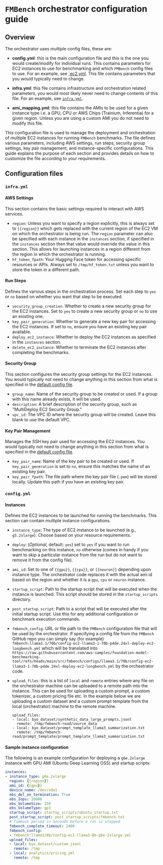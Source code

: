 
# `FMBench` orchestrator configuration guide

## Overview

The orchestrator uses multiple config files, these are:

- **config.yml**: this is the main configuration file and this is the one you would create/modify for individual runs. This contains parameters for EC2 instances to use for benchmarking and which `FMBench` config files to use. For an example, see [`ec2.yml](../configs/ec2.yml). This file contains parameters that you would typically need to change.

- **infra.yml**: this file contains infrastructure and orchestration related parameters, you would most likely never need to change contents of this file. For an example, see [`infra.yml`](../configs/infra.yml).

- **ami_mapping.yml**: this file contains the AMIs to be used for a given instance type i.e. a GPU, CPU or AWS Chips (Trainium, Inferentia) for a given region. Unless you are using a custom AMI you do not need to modify this file.

This configuration file is used to manage the deployment and orchestration of multiple EC2 instances for running `FMBench` benchmarks. The file defines various parameters, including AWS settings, run steps, security group settings, key pair management, and instance-specific configurations. This guide explains the purpose of each section and provides details on how to customize the file according to your requirements.

## Configuration files

### `infra.yml`

#### AWS Settings

This section contains the basic settings required to interact with AWS services.

- `region`: Unless you want to specify a region explicitly, this is always set to `{{region}}` which gets replaced with the current region of the EC2 VM on which the orchestrator is being run. The `region` parameter can also be specified with each instance in the `instances` section, if specified in the `instances` section then that value would override the value in this section. This allows for launching instances in a region different from the region in which the orchestrator is running.
- `hf_token_fpath`: Your Hugging Face token for accessing specific resources or APIs. Always set to `/tmp/hf_token.txt` unless you want to store the token in a different path.

#### Run Steps

Defines the various steps in the orchestration process. Set each step to `yes` or `no` based on whether you want that step to be executed.

- `security_group_creation`: Whether to create a new security group for the EC2 instances. Set to `yes` to create a new security group or `no` to use an existing one.
- `key_pair_generation`: Whether to generate a new key pair for accessing the EC2 instances. If set to `no`, ensure you have an existing key pair available.
- `deploy_ec2_instance`: Whether to deploy the EC2 instances as specified in the `instances` section.
- `delete_ec2_instance`: Whether to terminate the EC2 instances after completing the benchmarks.

#### Security Group

This section configures the security group settings for the EC2 instances. You would typically not need to change anything in this section from what is specified in the [default config file](configs/config.yml).

- `group_name`: Name of the security group to be created or used. If a group with this name already exists, it will be used.
- `description`: A brief description of the security group, such as "MultiDeploy EC2 Security Group."
- `vpc_id`: The VPC ID where the security group will be created. Leave this blank to use the default VPC.

#### Key Pair Management

Manages the SSH key pair used for accessing the EC2 instances. You would typically not need to change anything in this section from what is specified in the [default config file](configs/config.yml).

- `key_pair_name`: Name of the key pair to be created or used. If `key_pair_generation` is set to `no`, ensure this matches the name of an existing key pair.
- `key_pair_fpath`: The file path where the key pair file (`.pem`) will be stored locally. Update this path if you have an existing key pair.

### `config.yml`

#### Instances

Defines the EC2 instances to be launched for running the benchmarks. This section can contain multiple instance configurations.

- `instance_type`: The type of EC2 instance to be launched (e.g., `g5.2xlarge`). Choose based on your resource requirements.
- `deploy`: (_Optional_, default: `yes`) set to `yes` if you want to run benchmarking on this instance, `no` otherwise (comes in handy if you want to skip a particular instance from the run but do not want to remove it from the config file).
- `ami_id`: Set to one of `{{gpu}}`, `{{cpu}}`, or `{{neuron}}` depending upon instance type. The orchestrator code replaces it with the actual ami id based on the region and whether it is a `gpu`, `cpu` or `neuron` instance.
- `startup_script`: Path to the startup script that will be executed when the instance is launched. This script should be stored in the `startup_scripts` directory.
- `post_startup_script`: Path to a script that will be executed after the initial startup script. Use this for any additional configuration or benchmark execution commands.
- `fmbench_config`: URL or file path to the `FMBench` configuration file that will be used by the orchestrator. If specifying a config file from the `FMBench` GitHub repo you can simply say (for example) `fmbench:llama3.1/70b/config-ec2-llama3-1-70b-p4de.24xl-deploy-ec2-longbench.yml` which will be translated into `https://raw.githubusercontent.com/aws-samples/foundation-model-benchmarking-tool/refs/heads/main/src/fmbench/configs/llama3.1/70b/config-ec2-llama3-1-70b-p4de.24xl-deploy-ec2-longbench.yml` by the orchestrator code.

- `upload_files`: this is a list of `local` and `remote` entries where any file on the orchestrator machine can be uploaded to a remote path into the instance. This can be used for uploading a custom prompt, a custom tokenizer, a custom pricing file etc. In the example below we are uploading a custom dataset and a custom prompt template from the local (orchestrator) machine to the remote machine.
    ```
    upload_files:
    - local: byo_dataset/synthetic_data_large_prompts.jsonl
      remote: /tmp/fmbench-read/source_data
    - local: byo_dataset/prompt_template_llama3_summarization.txt
      remote: /tmp/fmbench-read/prompt_template/prompt_template_llama3_summarization.txt
    ```


#### Sample instance configuration

The following is an example configuration for deploying a `g6e.2xlarge` instance with GPU AMI (Ubuntu Deep Learning OSS) and startup scripts:

```yaml
instances:
- instance_type: g6e.2xlarge
  region: {{region}}
  ami_id: {{gpu}}
  device_name: /dev/sda1
  ebs_del_on_termination: True
  ebs_Iops: 16000
  ebs_VolumeSize: 250
  ebs_VolumeType: gp3
  startup_script: startup_scripts/ubuntu_startup.txt
  post_startup_script: post_startup_scripts/fmbench.txt
  # Timeout period in Seconds before a run is stopped
  fmbench_complete_timeout: 2400
  fmbench_config: 
  - fmbench:llama3/8b/config-ec2-llama3-8b-g6e-2xlarge.yml
  upload_files:
  - local: byo_dataset/custom.jsonl
    remote: /tmp
  - local: analytics/pricing.yml
    remote: /tmp
```

